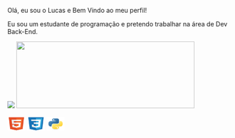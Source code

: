 Olá, eu sou o Lucas e Bem Vindo ao meu perfil!

Eu sou um estudante de programação e pretendo trabalhar na área de Dev Back-End.


<div>
    <img height="150em" src="https://github-readme-stats-ten-gilt.vercel.app/api?username=DWlucas&show_icons=true&theme=dracula&count_private=true">
    <img height="150em" width="400" src="https://github-readme-stats-ten-gilt.vercel.app/api/top-langs/?username=DWlucas&layout=compact&theme=dracula">
</div>

<div style="display: inline_block"><br>
  <img align="center" alt="Rafa-HTML" height="30" width="40" src="https://raw.githubusercontent.com/devicons/devicon/master/icons/html5/html5-original.svg">
  <img align="center" alt="Rafa-CSS" height="30" width="40" src="https://raw.githubusercontent.com/devicons/devicon/master/icons/css3/css3-original.svg">
  <img align="center" alt="Rafa-Python" height="30" width="40" src="https://raw.githubusercontent.com/devicons/devicon/master/icons/python/python-original.svg">
</div>
